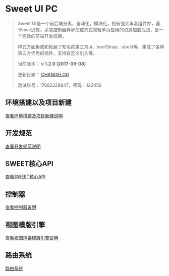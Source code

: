 # Sweet UI PC
>  Sweet UI是一个前后端分离，自动化，模块化，拥有强大丰富组件库，基于mvc思想，采取控制器异步加载方式减轻单页应用的资源加载瓶颈，是一个高效的前端开发框架。
> 
> 样式方面集成和拓展了知名的第三方ui，bootStrap、ubold等，集成了各种第三方优秀的插件，支持自定义引入等。
> 
> 当前版本： **v 1.2.0 (2017-09-08)**
> 
> 更新日志： [CHANGELOG]()
> 
> 测试账号：17682329947，密码：123456

## 环境搭建以及项目新建
[查看环境搭建及项目新建说明][1]

## 开发规范
[查看开发规范说明][2]

## SWEET核心API
[查看SWEET核心API][3]

## 控制器
[查看控制器说明][4]

## 视图模版引擎
[查看视图渲染模版引擎说明][5]

## 路由系统
[路由系统][6]


[1]:http://git.evun.cn/sweet/sweet-ui/blob/demo/src/thirdsources/docs/%E5%BC%80%E5%8F%91%E7%8E%AF%E5%A2%83%E5%AE%89%E8%A3%85.md "查看环境搭建及项目新建说明"
[2]:http://git.evun.cn/sweet/sweet-ui/blob/demo/src/thirdsources/docs/%E5%BC%80%E5%8F%91%E8%A7%84%E8%8C%83%E6%96%87%E6%A1%A3.md "查看开发规范说明"
[3]:http://git.evun.cn/sweet/sweet-ui/blob/demo/src/thirdsources/docs/SWEET%E6%A0%B8%E5%BF%83API%E6%96%87%E6%A1%A3.md "查看SWEET核心API"
[4]:http://git.evun.cn/sweet/sweet-ui/blob/demo/src/thirdsources/docs/%E6%8E%A7%E5%88%B6%E5%99%A8%E6%96%87%E6%A1%A3.md "查看控制器说明"
[5]:http://git.evun.cn/sweet/sweet-ui/blob/demo/src/thirdsources/docs/%E8%A7%86%E5%9B%BE%E6%A8%A1%E7%89%88%E5%BC%95%E6%93%8E%E6%96%87%E6%A1%A3.md "查看视图渲染模版引擎说明"
[6]:http://git.evun.cn/sweet/sweet-ui/blob/demo/src/thirdsources/docs/%E8%B7%AF%E7%94%B1%E8%A7%84%E5%88%99%E9%85%8D%E7%BD%AE%E8%AF%B4%E6%98%8E.md "路由系统"

